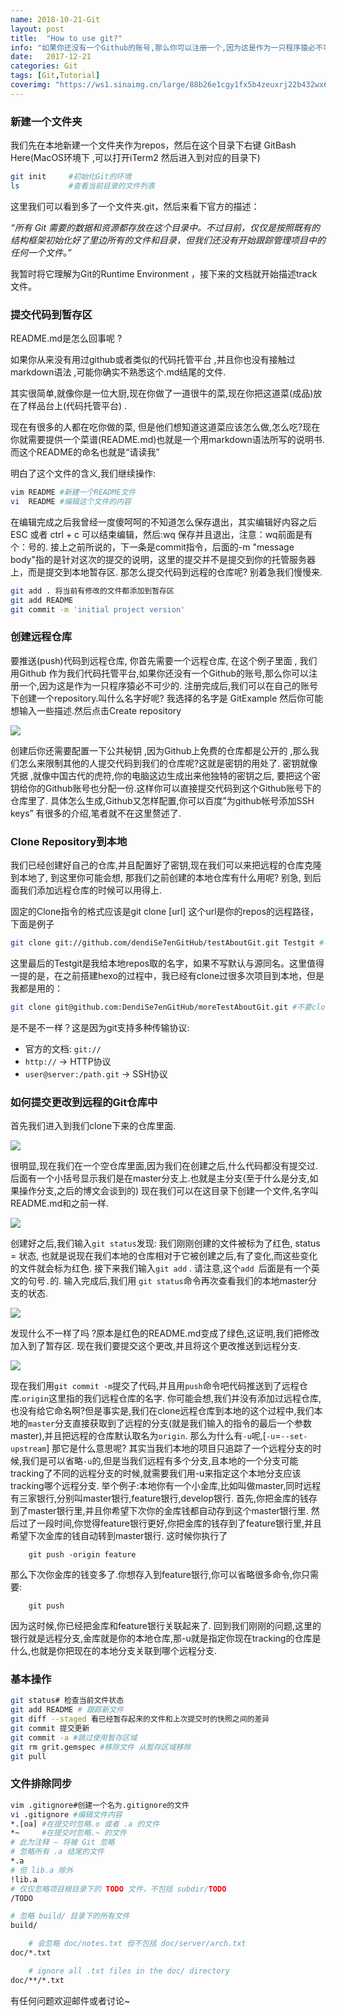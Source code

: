 ```yaml
---
name: 2018-10-21-Git
layout: post
title:  "How to use git?"
info: "如果你还没有一个Github的账号,那么你可以注册一个,因为这是作为一只程序猿必不可少的，而使用Github的过程中，你需要学会Git的相关操作。"
date:   2017-12-21
categories: Git
tags: [Git,Tutorial]
coverimg: "https://ws1.sinaimg.cn/large/88b26e1cgy1fx5b4zeuxrj22b432wx6s.jpg"
---
```


### 新建一个文件夹

我们先在本地新建一个文件夹作为repos，然后在这个目录下右键 GitBash Here(MacOS环境下 ,可以打开iTerm2 然后进入到对应的目录下)
```bash
git init     #初始化Git的环境
ls           #查看当前目录的文件列表
```
这里我们可以看到多了一个文件夹.git，然后来看下官方的描述：

*“所有 Git 需要的数据和资源都存放在这个目录中。不过目前，仅仅是按照既有的结构框架初始化好了里边所有的文件和目录，但我们还没有开始跟踪管理项目中的任何一个文件。”*

我暂时将它理解为Git的Runtime Environment ，接下来的文档就开始描述track文件。

### 提交代码到暂存区

README.md是怎么回事呢 ?

如果你从来没有用过github或者类似的代码托管平台 ,并且你也没有接触过markdown语法 ,可能你确实不熟悉这个.md结尾的文件.

其实很简单,就像你是一位大厨,现在你做了一道很牛的菜,现在你把这道菜(成品)放在了样品台上(代码托管平台) .

现在有很多的人都在吃你做的菜, 但是他们想知道这道菜应该怎么做,怎么吃?现在你就需要提供一个菜谱(README.md)也就是一个用markdown语法所写的说明书.而这个README的命名也就是“请读我”

明白了这个文件的含义,我们继续操作:

```bash
vim README #新建一个README文件
vi  README #编辑这个文件的内容
```

在编辑完成之后我曾经一度傻呵呵的不知道怎么保存退出，其实编辑好内容之后ESC 或者 ctrl + c 可以结束编辑，然后:wq 保存并且退出，注意：wq前面是有个：号的.
接上之前所说的，下一条是commit指令，后面的-m "message body"指的是针对这次的提交的说明，这里的提交并不是提交到你的托管服务器上，而是提交到本地暂存区.
那怎么提交代码到远程的仓库呢? 别着急我们慢慢来.

```bash
git add . 将当前有修改的文件都添加到暂存区 
git add README
git commit -m 'initial project version'
```

### 创建远程仓库

要推送(push)代码到远程仓库, 你首先需要一个远程仓库, 在这个例子里面 , 我们用Github 作为我们代码托管平台,如果你还没有一个Github的账号,那么你可以注册一个,因为这是作为一只程序猿必不可少的.
注册完成后,我们可以在自己的账号下创建一个repository.叫什么名字好呢? 我选择的名字是 GitExample  然后你可能想输入一些描述.然后点击Create repository


<img class='auto_img' src='http://ww1.sinaimg.cn/large/88b26e1cgy1from4si173j20q70ge0uk.jpg'>


创建后你还需要配置一下公共秘钥 ,因为Github上免费的仓库都是公开的 ,那么我们怎么来限制其他的人提交代码到我们的仓库呢?这就是密钥的用处了.
密钥就像凭据 ,就像中国古代的虎符,你的电脑这边生成出来他独特的密钥之后, 要把这个密钥给你的Github账号也分配一份.这样你可以直接提交代码到这个Github账号下的仓库里了.
具体怎么生成,Github又怎样配置,你可以百度”为github帐号添加SSH keys” 有很多的介绍,笔者就不在这里赘述了.

### Clone Repository到本地   

我们已经创建好自己的仓库,并且配置好了密钥,现在我们可以来把远程的仓库克隆到本地了, 到这里你可能会想, 那我们之前创建的本地仓库有什么用呢? 别急, 到后面我们添加远程仓库的时候可以用得上.

固定的Clone指令的格式应该是git clone [url] 这个url是你的repos的远程路径，下面是例子

```bash
git clone git://github.com/dendiSe7enGitHub/testAboutGit.git Testgit #不要clone我的项目到本地,因为这个项目已经删除了...
```

这里最后的Testgit是我给本地repos取的名字，如果不写默认与源同名。这里值得一提的是，在之前搭建hexo的过程中，我已经有clone过很多次项目到本地，但是我都是用的：

```bash
git clone git@github.com:DendiSe7enGitHub/moreTestAboutGit.git #不要clone我的项目到本地,因为这个项目已经删除了...
```
是不是不一样？这是因为git支持多种传输协议:
* 官方的文档: `git://`
* `http://`  -> HTTP协议
* `user@server:/path.git` -> SSH协议


### 如何提交更改到远程的Git仓库中

首先我们进入到我们clone下来的仓库里面.

<img class='auto_img' src='http://ww1.sinaimg.cn/large/88b26e1cgy1from5u6gcaj20g3059aaq.jpg'>

很明显,现在我们在一个空仓库里面,因为我们在创建之后,什么代码都没有提交过.后面有一个小括号显示我们是在master分支上.也就是主分支(至于什么是分支,如果操作分支,之后的博文会谈到的)
现在我们可以在这目录下创建一个文件,名字叫README.md和之前一样.

<img class='auto_img' src='http://ww1.sinaimg.cn/large/88b26e1cgy1from66umq0j20fo07pgna.jpg'>

创建好之后,我们输入`git status`发现: 我们刚刚创建的文件被标为了红色, status = 状态, 也就是说现在我们本地的仓库相对于它被创建之后,有了变化,而这些变化的文件就会标为红色.
接下来我们输入`git add` . 请注意,这个`add `后面是有一个英文的句号`.`的.
输入完成后,我们用 `git status`命令再次查看我们的本地master分支的状态.


<img class='auto_img' src='http://ww1.sinaimg.cn/large/88b26e1cgy1from6gxv77j20fr0bbjtz.jpg'>

发现什么不一样了吗 ?原本是红色的README.md变成了绿色,这证明,我们把修改加入到了暂存区.
现在我们要提交这个更改,并且将这个更改推送到远程分支.

<img class='auto_img' src='http://ww1.sinaimg.cn/large/88b26e1cgy1from8dg5noj20fs08v0ur.jpg'>

现在我们用`git commit -m`提交了代码,并且用`push`命令吧代码推送到了远程仓库.`origin`这里指的我们远程仓库的名字.
你可能会想,我们并没有添加过远程仓库,也没有给它命名啊?但是事实是,我们在clone远程仓库到本地的这个过程中,我们本地的`master`分支直接获取到了远程的分支(就是我们输入的指令的最后一个参数master),并且把远程的仓库默认取名为`origin`.
那么为什么有`-u`呢,[`-u`=`--set-upstream`] 那它是什么意思呢?
其实当我们本地的项目只追踪了一个远程分支的时候,我们是可以省略`-u`的,但是当我们远程有多个分支,且本地的一个分支可能tracking了不同的远程分支的时候,就需要我们用-u来指定这个本地分支应该tracking哪个远程分支.
举个例子:本地你有一个小金库,比如叫做master,同时远程有三家银行,分别叫master银行,feature银行,develop银行.
首先,你把金库的钱存到了master银行里,并且你希望下次你的金库钱都自动存到这个master银行里.
然后过了一段时间,你觉得feature银行更好,你把金库的钱存到了feature银行里,并且希望下次金库的钱自动转到master银行.
这时候你执行了
```
	git push -origin feature
```
那么下次你金库的钱变多了.你想存入到feature银行,你可以省略很多命令,你只需要:
```
	git push
```
因为这时候,你已经把金库和feature银行关联起来了.
回到我们刚刚的问题,这里的银行就是远程分支,金库就是你的本地仓库,那-u就是指定你现在tracking的仓库是什么,也就是你把现在的本地分支关联到哪个远程分支.


### 基本操作

```bash
git status# 检查当前文件状态
git add README # 跟踪新文件
git diff --staged 看已经暂存起来的文件和上次提交时的快照之间的差异
git commit 提交更新
git commit -a #跳过使用暂存区域
git rm grit.gemspec #移除文件 从暂存区域移除
git pull 
```

### 文件排除同步

```bash
vim .gitignore#创建一个名为.gitignore的文件
vi .gitignore #编辑文件内容
*.[oa] #在提交时忽略.o 或者 .a 的文件
*~     #在提交时忽略.~ 的文件
# 此为注释 – 将被 Git 忽略
# 忽略所有 .a 结尾的文件
*.a
# 但 lib.a 除外
!lib.a
# 仅仅忽略项目根目录下的 TODO 文件，不包括 subdir/TODO
/TODO

# 忽略 build/ 目录下的所有文件
build/

    # 会忽略 doc/notes.txt 但不包括 doc/server/arch.txt
doc/*.txt

    # ignore all .txt files in the doc/ directory
doc/**/*.txt
```

有任何问题欢迎邮件或者讨论~
